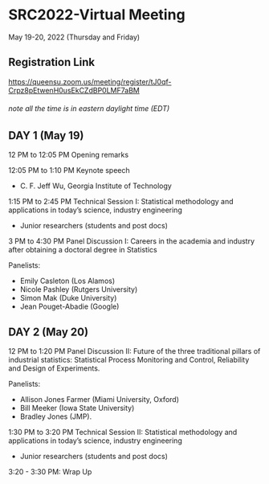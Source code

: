 # SRC2022-Virtual Meeting
May 19-20, 2022 (Thursday and Friday)

## Registration Link
https://queensu.zoom.us/meeting/register/tJ0qf-Crpz8pEtwenH0usEkCZdBP0LMF7aBM
 
###### note all the time is in eastern daylight time (EDT)
 
DAY 1 (May 19)
--------------------
 
12 PM to 12:05 PM
Opening remarks

12:05 PM to 1:10 PM Keynote speech 
- C. F. Jeff Wu, Georgia Institute of Technology

1:15 PM to 2:45 PM Technical Session I: Statistical methodology and applications in today’s science, industry engineering 
-	Junior researchers (students and post docs)
    
    
3 PM to 4:30 PM Panel Discussion I: Careers in the academia and industry after obtaining a doctoral degree in Statistics

Panelists: 
- Emily Casleton (Los Alamos)         
- Nicole Pashley (Rutgers University)        
- Simon Mak (Duke University)         
- Jean Pouget-Abadie (Google)


DAY 2 (May 20)
---------------------

12 PM to 1:20 PM Panel Discussion II: Future of the three traditional pillars of industrial statistics: Statistical Process Monitoring and Control, Reliability and Design of Experiments. 

Panelists: 
- Allison Jones Farmer (Miami University, Oxford)
- Bill Meeker (Iowa State University)
- Bradley Jones (JMP).

1:30 PM to 3:20 PM Technical Session II: Statistical methodology and applications in today’s science, industry engineering 
-	Junior researchers (students and post docs)
 
3:20 - 3:30 PM: Wrap Up
